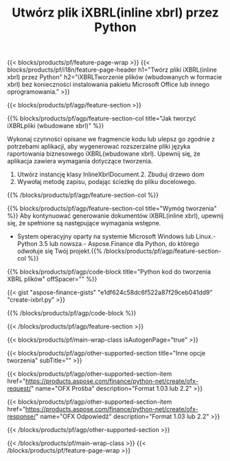 ﻿---
title: Utwórz plik iXBRL(inline xbrl) przez Python
description: Przykładowy kod do tworzenia pliku iXBRL(inline xbrl). Użyj przykładowego kodu API do generowania plików wsadowych iXBRL(inline xbrl) w aplikacjach opartych na Python. 
url: /pl/python-net/create/ixbrl/
family: finance
platformtag: python
feature: create
informat: iXBRL
outformat: 
otherformats: 
---
{{< blocks/products/pf/feature-page-wrap >}}
{{< blocks/products/pf/i18n/feature-page-header h1="Twórz pliki iXBRL(inline xbrl) przez Python" h2="iXBRLTworzenie plików (wbudowanych w formacie xbrl) bez konieczności instalowania pakietu Microsoft Office lub innego oprogramowania." >}}

{{< blocks/products/pf/agp/feature-section >}}

{{% blocks/products/pf/agp/feature-section-col title="Jak tworzyć iXBRLpliki (wbudowane xbrl)" %}}

Wykonaj czynności opisane we fragmencie kodu lub ulepsz go zgodnie z potrzebami aplikacji, aby wygenerować rozszerzalne pliki języka raportowania biznesowego iXBRL(wbudowane xbrl). Upewnij się, że aplikacja zawiera wymagania dotyczące tworzenia.

1. Utwórz instancję klasy InlineXbrlDocument.2. Zbuduj drzewo dom
3. Wywołaj metodę zapisu, podając ścieżkę do pliku docelowego.

{{% /blocks/products/pf/agp/feature-section-col %}}

{{% blocks/products/pf/agp/feature-section-col title="Wymóg tworzenia" %}}
Aby kontynuować generowanie dokumentów iXBRL(inline xbrl), upewnij się, że spełnione są następujące wymagania wstępne. 
- System operacyjny oparty na systemie Microsoft Windows lub Linux.- Python 3.5 lub nowsza.- Aspose.Finance dla Python, do którego odwołuje się Twój projekt.{{% /blocks/products/pf/agp/feature-section-col %}}

{{% blocks/products/pf/agp/code-block title="Python kod do tworzenia XBRL plików" offSpacer="" %}}

{{< gist "aspose-finance-gists" "e1df624c58dc6f522a87f29ceb041dd9" "create-ixbrl.py" >}}

{{% /blocks/products/pf/agp/code-block %}}

{{< /blocks/products/pf/agp/feature-section >}}

{{< blocks/products/pf/main-wrap-class isAutogenPage="true" >}}

{{< blocks/products/pf/agp/other-supported-section title="Inne opcje tworzenia" subTitle="" >}}

{{< blocks/products/pf/agp/other-supported-section-item href="https://products.aspose.com/finance/python-net/create/ofx-request/" name="OFX Prośba" description="Format 1.03 lub 2.2" >}}

{{< blocks/products/pf/agp/other-supported-section-item href="https://products.aspose.com/finance/python-net/create/ofx-response/" name="OFX Odpowiedź" description="Format 1.03 lub 2.2" >}}

{{< /blocks/products/pf/agp/other-supported-section >}}

{{< /blocks/products/pf/main-wrap-class >}}
{{< /blocks/products/pf/feature-page-wrap >}}